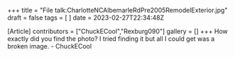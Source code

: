 +++
title = "File talk:CharlotteNCAlbemarleRdPre2005RemodelExterior.jpg"
draft = false
tags = [ ]
date = 2023-02-27T22:34:48Z

[Article]
contributors = ["ChuckECool","Rexburg090"]
gallery = []
+++
How exactly did you find the photo? I tried finding it but all I could get was a broken image. - ChuckECool